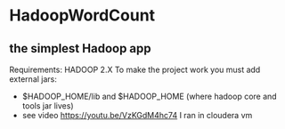 # HadoopWordCount
the simplest Hadoop app
-----------------------
Requirements:
HADOOP 2.X
To make the project work you must add external jars:
* $HADOOP_HOME/lib and $HADOOP_HOME (where hadoop core and tools jar lives)
* see video https://youtu.be/VzKGdM4hc74
I ran in cloudera vm
